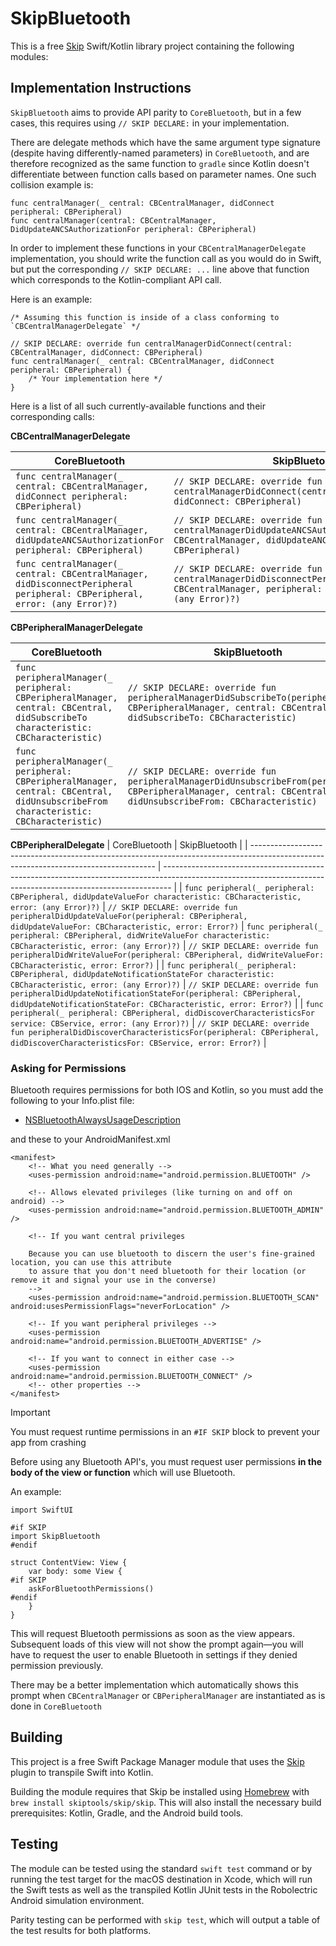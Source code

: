 # SkipBluetooth

This is a free [Skip](https://skip.tools) Swift/Kotlin library project containing the following modules:

## Implementation Instructions

`SkipBluetooth` aims to provide API parity to `CoreBluetooth`, but in a few cases, this requires using `// SKIP DECLARE:` in your implementation.

There are delegate methods which have the same argument type signature (despite having differently-named parameters) in `CoreBluetooth`, and are therefore recognized as the same function to `gradle` since Kotlin doesn't differentiate between function calls based on parameter names. One such collision example is:

```
func centralManager(_ central: CBCentralManager, didConnect peripheral: CBPeripheral)
func centralManager(central: CBCentralManager, DidUpdateANCSAuthorizationFor peripheral: CBPeripheral)
```

In order to implement these functions in your `CBCentralManagerDelegate` implementation, you should write the function call as you would do in Swift, but put the corresponding `// SKIP DECLARE: ...` line above that function which corresponds to the Kotlin-compliant API call.

Here is an example:

```
/* Assuming this function is inside of a class conforming to `CBCentralManagerDelegate` */

// SKIP DECLARE: override fun centralManagerDidConnect(central: CBCentralManager, didConnect: CBPeripheral)
func centralManager(_ central: CBCentralManager, didConnect peripheral: CBPeripheral) {
    /* Your implementation here */
}
```

Here is a list of all such currently-available functions and their corresponding calls:

**CBCentralManagerDelegate**

| CoreBluetooth                                                                                                             | SkipBluetooth                                                                                                                                       |
| ------------------------------------------------------------------------------------------------------------------------- | --------------------------------------------------------------------------------------------------------------------------------------------------- |
| `func centralManager(_ central: CBCentralManager, didConnect peripheral: CBPeripheral)`                                   | `// SKIP DECLARE: override fun centralManagerDidConnect(central: CBCentralManager, didConnect: CBPeripheral)`                                       |
| `func centralManager(_ central: CBCentralManager, didUpdateANCSAuthorizationFor peripheral: CBPeripheral)`                | `// SKIP DECLARE: override fun centralManagerDidUpdateANCSAuthorizationFor(central: CBCentralManager, didUpdateANCSAuthorizationFor: CBPeripheral)` |
| `func centralManager(_ central: CBCentralManager, didDisconnectPeripheral peripheral: CBPeripheral, error: (any Error)?)` | `// SKIP DECLARE: override fun centralManagerDidDisconnectPeripheral(central: CBCentralManager, peripheral: CBPeripheral, error: (any Error)?)`     |

**CBPeripheralManagerDelegate**

| CoreBluetooth                                                                                                                        | SkipBluetooth                                                                                                                                                  |
| ------------------------------------------------------------------------------------------------------------------------------------ | -------------------------------------------------------------------------------------------------------------------------------------------------------------- |
| `func peripheralManager(_ peripheral: CBPeripheralManager, central: CBCentral, didSubscribeTo characteristic: CBCharacteristic)`     | `// SKIP DECLARE: override fun peripheralManagerDidSubscribeTo(peripheral: CBPeripheralManager, central: CBCentral, didSubscribeTo: CBCharacteristic)`         |
| `func peripheralManager(_ peripheral: CBPeripheralManager, central: CBCentral, didUnsubscribeFrom characteristic: CBCharacteristic)` | `// SKIP DECLARE: override fun peripheralManagerDidUnsubscribeFrom(peripheral: CBPeripheralManager, central: CBCentral, didUnsubscribeFrom: CBCharacteristic)` |

**CBPeripheralDelegate**
| CoreBluetooth | SkipBluetooth |
| ------------------------------------------------------------------------------------------------------------------------------------ | -------------------------------------------------------------------------------------------------------------------------------------------------------------- |
| `func peripheral(_ peripheral: CBPeripheral, didUpdateValueFor characteristic: CBCharacteristic, error: (any Error)?)` | `// SKIP DECLARE: override fun peripheralDidUpdateValueFor(peripheral: CBPeripheral, didUpdateValueFor: CBCharacteristic, error: Error?)`
| `func peripheral(_ peripheral: CBPeripheral, didWriteValueFor characteristic: CBCharacteristic, error: (any Error)?)` | `// SKIP DECLARE: override fun peripheralDidWriteValueFor(peripheral: CBPeripheral, didWriteValueFor: CBCharacteristic, error: Error?)` |
| `func peripheral(_ peripheral: CBPeripheral, didUpdateNotificationStateFor characteristic: CBCharacteristic, error: (any Error)?)` | `// SKIP DECLARE: override fun peripheralDidUpdateNotificationStateFor(peripheral: CBPeripheral, didUpdateNotificationStateFor: CBCharacteristic, error: Error?)` |
| `func peripheral(_ peripheral: CBPeripheral, didDiscoverCharacteristicsFor service: CBService, error: (any Error)?)` | `// SKIP DECLARE: override fun peripheralDidDiscoverCharacteristicsFor(peripheral: CBPeripheral, didDiscoverCharacteristicsFor: CBService, error: Error?)` |

### Asking for Permissions

Bluetooth requires permissions for both IOS and Kotlin, so you must add the following to your Info.plist file:

- [NSBluetoothAlwaysUsageDescription](https://developer.apple.com/documentation/bundleresources/information_property_list/nsbluetoothalwaysusagedescription)

and these to your AndroidManifest.xml

```
<manifest>
    <!-- What you need generally -->
    <uses-permission android:name="android.permission.BLUETOOTH" />

    <!-- Allows elevated privileges (like turning on and off on android) -->
    <uses-permission android:name="android.permission.BLUETOOTH_ADMIN" />

    <!-- If you want central privileges

    Because you can use bluetooth to discern the user's fine-grained location, you can use this attribute
    to assure that you don't need bluetooth for their location (or remove it and signal your use in the converse)
    -->
    <uses-permission android:name="android.permission.BLUETOOTH_SCAN" android:usesPermissionFlags="neverForLocation" />

    <!-- If you want peripheral privileges -->
    <uses-permission android:name="android.permission.BLUETOOTH_ADVERTISE" />

    <!-- If you want to connect in either case -->
    <uses-permission android:name="android.permission.BLUETOOTH_CONNECT" />
    <!-- other properties -->
</manifest>
```

> [!IMPORTANT]
> You must request runtime permissions in an `#IF SKIP` block to prevent your app from crashing

Before using any Bluetooth API's, you must request user permissions **in the body of the view or function**
which will use Bluetooth.

An example:

```
import SwiftUI

#if SKIP
import SkipBluetooth
#endif

struct ContentView: View {
    var body: some View {
#if SKIP
    askForBluetoothPermissions()
#endif
    }
}

```

This will request Bluetooth permissions as soon as the view appears. Subsequent loads of this view will
not show the prompt again—you will have to request the user to enable Bluetooth in settings if they denied
permission previously.

There may be a better implementation which automatically shows this prompt when `CBCentralManager` or
`CBPeripheralManager` are instantiated as is done in `CoreBluetooth`

## Building

This project is a free Swift Package Manager module that uses the
[Skip](https://skip.tools) plugin to transpile Swift into Kotlin.

Building the module requires that Skip be installed using
[Homebrew](https://brew.sh) with `brew install skiptools/skip/skip`.
This will also install the necessary build prerequisites:
Kotlin, Gradle, and the Android build tools.

## Testing

The module can be tested using the standard `swift test` command
or by running the test target for the macOS destination in Xcode,
which will run the Swift tests as well as the transpiled
Kotlin JUnit tests in the Robolectric Android simulation environment.

Parity testing can be performed with `skip test`,
which will output a table of the test results for both platforms.
